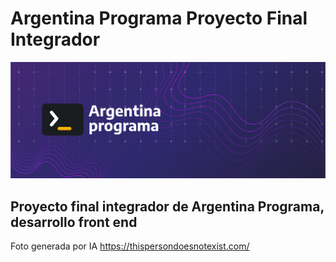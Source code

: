 # Argentina Programa Proyecto Final Integrador

![argentina-programa.jpg](./argentina-programa.jpg)

## Proyecto final integrador de Argentina Programa, desarrollo front end

Foto generada por IA https://thispersondoesnotexist.com/
